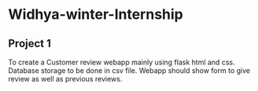# Widhya-winter-Internship

## Project 1
To create a Customer review webapp mainly using flask html and css. Database storage to be done in csv file. Webapp should show form to give review as well as previous reviews. 
